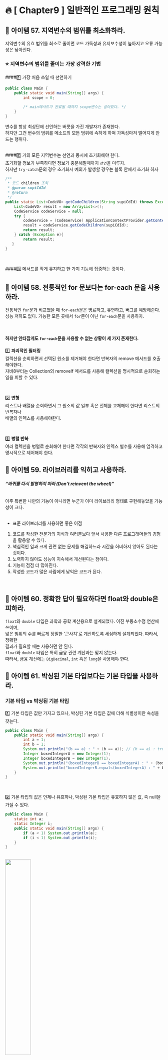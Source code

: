 # 🔥 [ Chapter9 ] 일반적인 프로그래밍 원칙

## 🎯  아이템 57. 지역변수의 범위를 최소화하라.
지역변수의 유효 범위를 최소로 줄이면 코드 가독성과 유지보수성이 높아지고 오류 가능성은 낮아진다.

### ⭐ 지역변수의 범위를 줄이는 가장 강력한 기법 <br>

####1️⃣ 가장 처음 쓰일 때 선언하기<br>
```java
public class Main {
    public static void main(String[] args) {
        int scope = 0;

        /* main메서드가 완료될 때까지 scope변수는 살아있다. */
    }
}
```
변수를 항상 최상단에 선언하는 버릇을 가진 개발자가 존재한다. <br>
하지만 그건 변수의 범위를 메소드의 모든 범위에 속하게 하며 가독성마저 떨어지게 만드는 행위다.<br>
<br>

####2️⃣ 거의 모든 지역변수는 선언과 동시에 초기화해야 한다.<br>
초기화할 정보가 부족하다면 정보가 충분해질때까지 `선언`을 미루자. <br>
하지만 `try-catch`문의 경우 초기화시 예외가 발생할 경우는 블록 안에서 초기화 하자<br>
```java
/**
 * 코드 children 조회
 * @param supiCdId
 * @return
 */
public static List<CodeVO> getCodeChildren(String supiCdId) throws Exception {
    List<CodeVO> result = new ArrayList<>();
    CodeService codeService = null;
    try {
        codeService = (CodeService) ApplicationContextProvider.getContext().getBean("codeService");
        result = codeService.getCodeChildren(supiCdId);
        return result;
    } catch (Exception e){
        return result;
   }
}
```
<br>

####3️⃣ 메서드를 작게 유지하고 한 가지 기능에 집중하는 것이다.<br>

## 🎯  아이템 58. 전통적인 for 문보다는 for-each 문을 사용하라.
전통적인 `for`문과 비교했을 때 `for-each`문은 명료하고, 유연하고, 버그를 예방해준다.<br>
성능 저하도 없다. 가능한 모든 곳에서 `for`문이 아닌 `for-each`문을 사용하자.<br>

<br>

#### 하지만 안타깝게도 `for-each`문을 사용할 수 없는 상황이 세 가지 존재한다.<br>

1️⃣ **파괴적인 필터링** <br>
컬렉션을 순회하면서 선택된 원소를 제거해야 한다면 반복자의 remove 메서드를 호출해야한다. <br>
자바8부터는 Collection의 removeIf 메서드를 사용해 컬렉션을 명시적으로 순회하는 일을 피할 수 있다.<br>

<br>

2️⃣ **변형** <br>
리스트나 배열을 순회하면서 그 원소의 값 일부 혹은 전체를 교체해야 한다면 리스트의 반복자나<br>
배열의 인덱스를 사용해야한다.<br>

<br>

3️⃣ **병렬 반복** <br>
여러 컬렉션을 병렬로 순회해야 한다면 각각의 반복자와 인덱스 별수를 사용해 엄격하고 <br>
명시적으로 제어해야 한다.

## 🎯  아이템 59. 라이브러리를 익히고 사용하라.
#### **_“바퀴를 다시 발명하지 마라 (Don’t reinvent the wheel)”_** <br>
<br>
아주 특변한 나만의 기능이 아니라면 누군가 이미 라이브러리 형태로 구현해놓았을 가능성이 크다.<br>

<br>

* 표준 라이브러리를 사용하면 좋은 이점
1. 코드를 작성한 전문가의 지식과 여러분보다 앞서 사용한 다른 프로그래머들의 경험을 활용할 수 있다.
2. 핵심적인 일과 크게 관련 없는 문제를 해결하느라 시간을 허비하지 않아도 된다는 것이다.
3. 노력하지 않아도 성능이 지속해서 개선된다는 점이다.
4. 기능이 점점 더 많아진다.
5. 작성한 코드가 많은 사람에게 낯익은 코드가 된다.

<br>

## 🎯  아이템 60. 정확한 답이 필요하다면 float와 double은 피하라.
`float`와 `double` 타입은 과학과 공학 계산용으로 설계되었다. 이진 부동소수점 연산에 쓰이며,<br>
넓은 범위의 수를 빠르게 정밀한 '근사치'로 계산하도록 세심하게 설계되었다. 따라서, 정확한<br>
결과가 필요할 때는 사용하면 안 된다.<br>
`float`와 `double` 타입은 특히 금융 관련 계산과는 맞지 않는다.<br>
따라서, 금융 계산에는 `BigDecimal`, `int` 혹은 `long`을 사용해야 한다.<br>

## 🎯  아이템 61. 박싱된 기본 타입보다는 기본 타입을 사용하라.
### 기본 타입 vs 박싱된 기본 타입
1️⃣ 기본 타입은 값만 가지고 있으나, 박싱된 기본 타입은 값에 더해 식별성이란 속성을 갖는다.<br>
```java
public class Main {
    public static void main(String[] args) {
        int a = 1;
        int b = 1;
        System.out.println("(b == a) : " + (b == a)); // (b == a) : true
        Integer boxedIntegerA = new Integer(1);
        Integer boxedIntegerB = new Integer(1);
        System.out.println("(boxedIntegerB == boxedIntegerA) : " + (boxedIntegerB == boxedIntegerA)); // (boxedIntegerB == boxedIntegerA) : false
        System.out.println("boxedIntegerB.equals(boxedIntegerA) : " + boxedIntegerB.equals(boxedIntegerA)); // boxedIntegerB.equals(boxedIntegerA) : true
    }
}
```
<br>

2️⃣  기본 타입의 값은 언제나 유효하나, 박싱된 기본 타입은 유효하지 않은 값, 즉 null을 가질 수 있다.<br>
```java
public class Main {
    static int a;
    static Integer i;
    public static void main(String[] args) {
        if (a < 1) System.out.println(a);
        if (i < 1) System.out.println(i);
    }
}
```
<br>
<img width="40%" src="https://user-images.githubusercontent.com/55771326/171981822-83965121-0557-4805-929d-7331583f2c36.png" >

<br>

3️⃣  기본 타입이 박싱된 기본 타입보다 시간과 메모리 사용면에서 더 효율적이다. <br>

## 🎯  아이템 62. 다른 타입이 적절하다면 문자열 사용을 피하라.
1️⃣ 문자열은 다른 값 타입을 대신하기에 적합하지 않다. <br>
받는 데이터가 수치형이라면 int, float, BigInteger 등 적당한 수치 타입으로 변한해야한다.<br>
'예/아니오' 질문의 답이라면 적절한 열거 타입이나 boolean으로 변환해야 한다.<br>

2️⃣ 문자열은 열거 타입을 대신하기에 적합하지 않다. <br>

3️⃣ 문자열은 혼합 타입을 대신하기에 적합하지 않다. <br>
* 혼합 타입을 문자열로 처리한 부적절한 예 <br>
```java
String compoundKey = className + "#" + i.next();
```

4️⃣ 문자열은 권한을 표현하기에 적합하지 않다. <br>
```java
@Entity
public class Member {
    @Id
    private Long id;

    @Column(name = "name")
    private String username;

    private Integer age;

    @Enumerated(EnumType.ORDINAL)
    private RoleType roleType;
}
public enum RoleType {
    USER, ADMIN;
}
```
~~private String roleType~~ 은 권한에 적합하지 않다. <br>

<br>

## 🎯  아이템 63. 문자열 연결은 느리니 주의하라.
#### **_문자열 연결 연산자로 문자열 n개를 잇는 시간은 n^2에 비례한다._**
* 문자열 연결을 잘못 사용한 예 - 느리다!
```java
public String statement(){
    String result = "";
    for(int i = 0; i < numItems(); i++)
        result += lineForItem(i);
    return result;
}
```
품목이 많을 경우 이 메서드는 심각하게 느려질 수 있다. <br>
성능을 포기하고 싶지 않다면 `String` 대신 `StringBuilder`를 사용하자.

* StringBuilder를 사용하면 문자열 연결 성능이 크게 개선된다.
```java
public String statement2(){
    StringBuilder b = new StringBuilder(numItems() * LINE_WIDTH);
    for(int i = 0; i < numItems(); i++)
        b.append(lineForItem(i));
    return b.toString();
}
```

<br>

## 🎯  아이템 64. 객체는 인터페이스를 사용해 참조하라.
**적합한 인터페이스만 있다면 매개변수뿐 아니라 반환값, 변수, 필드를 전부 인터페이스 타입으로 선언하라.** <br>
```java
/* 할인 정책 인터페이스 */
public interface DiscountPolicy {
    int discount(Member member, int price);
}
/* 정액 할인 클래스 */
public class FixDiscountPolicy implements DiscountPolicy{
    
    private int discountFixAmount = 1000; // 1000원 할인
    
    @Override
    public int discount(Member member, int price) { ... }
}
/* 정률 할인 클래스 */
public class RateDiscountPolicy implements DiscountPolicy{

    private int discountPercent = 10;

    @Override
    public int discount(Member member, int price) { ... }
}
/* 주문 비지니스 로직 */
public class OrderServiceImpl implements OrderService{
    private final MemberRepository memberRepository;
    private final DiscountPolicy discountPolicy;
}
```
위 처럼 정액 할인에서 정률 할인으로 정책이 변경될 때 인터페이스로 선언하게되면 <br>
정률 할인 클래스를 주입해주면 정상 동작하게되어 훨씬 유연해질 수 있다.<br>

<br>

## 🎯  아이템 65. 리플렉션보다는 인터페이스를 사용하라.
리플렉션은 복잡한 특수 시스템을 개발할 때 필요한 강력한 기능이지만, 단점도 많다.<br>
컴파일타임에는 알 수 없는 클래스를 사용하는 프로그램을 작성한다면 리플렉션을 사용해야 할 것이다.<br>
단, 되도록 객체 생성에만 사용하고, 생성한 객체를 이용할 때는 적절한 인터페이스나 컴파일타임에 <br>
알 수 있는 상위 클래스로 형변환해 사용해야 한다.<br>
```java
@Before(VO_SETTING_EXPRESSION)
public void setVO(JoinPoint joinPoint) {
    Object[] objects = joinPoint.getArgs();
    if(SecurityContextHolder.getContext().getAuthentication()!= null) {
        InnoUser user = (InnoUser) SecurityContextHolder.getContext().getAuthentication().getPrincipal();
        AdminVO vo = user.getAdminVO();
        for (Object o : objects){
            Method[] methods = o.getClass().getMethods(); // 리플랙션
            Optional<Method> setRegDtime = Arrays.stream(methods).filter(e->e.getName().equals("setRegDate")).findFirst();
            Optional<Method> setModDtime = Arrays.stream(methods).filter(e->e.getName().equals("setModDate")).findFirst();
            // ... 생략
        }
    }
}
```

## 🎯  아이템 66. 네이티브 메서드는 신중히 사용하라.
## 🎯  아이템 67. 최적화는 신중히 하라.
## 🎯  아이템 68. 일반적으로 통용되는 명명 규칙을 따르라.

<br>

> Joshua Bloch, 『Effective Java 3/E』, 개앞맵시 옮김, 프로그래밍인사이트(2018), p343-384.